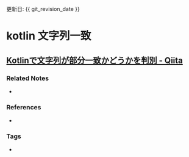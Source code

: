 更新日: {{ git_revision_date }}

# kotlin 文字列一致
[Kotlinで文字列が部分一致かどうかを判別 - Qiita](https://qiita.com/yu_yu51/items/18244ff81a9efcfcd251)
----
### Related Notes
- 

### References
- 

### Tags
- 